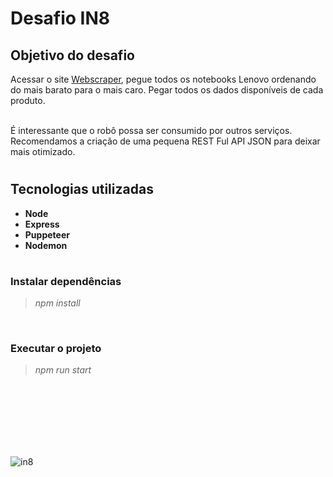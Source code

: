 # Desafio IN8   
## Objetivo do desafio
Acessar o site [Webscraper](https://webscraper.io/test-sites/e-commerce/allinone/computers/laptops), pegue todos os notebooks Lenovo ordenando do mais barato para o mais caro. Pegar todos os dados disponíveis de cada produto. <br><br>

É interessante que o robô possa ser consumido por outros serviços. Recomendamos a criação de uma pequena REST Ful API JSON para deixar mais otimizado.     

#
## Tecnologias utilizadas

* **Node**
* **Express**
* **Puppeteer**
* **Nodemon**

#
### Instalar dependências
> *npm install*           

<br>

### Executar o projeto
> *npm run start*

<br><br><br><br><br><br>

![in8](https://media.licdn.com/dms/image/C4D0BAQHHnuI1TCClQg/company-logo_200_200/0/1592243495976?e=1681948800&v=beta&t=aupyO7HsGQ2kOHX8t8GckZNOir1yDbKKLaIEcE0CVgg)